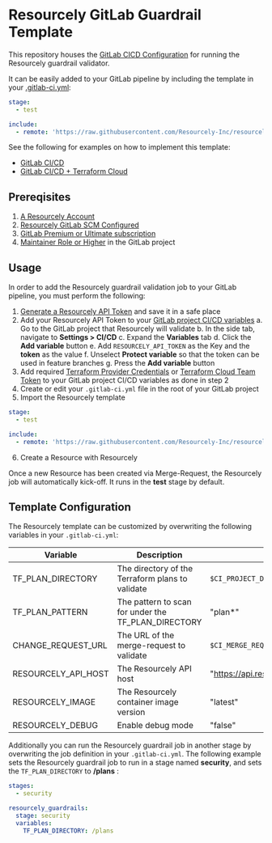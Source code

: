 # Resourcely GitLab Guardrail Template

This repository houses the [GitLab CICD Configuration](https://docs.gitlab.com/ee/ci/yaml/includes.html) for running
the Resourcely guardrail validator.

It can be easily added to your GitLab pipeline by including the template in your [.gitlab-ci.yml](https://docs.gitlab.com/ee/ci/#the-gitlab-ciyml-file):
```yaml
stage:
  - test

include:
  - remote: 'https://raw.githubusercontent.com/Resourcely-Inc/resourcely-gitlab-template/main/.resourcely.gitlab-ci.yml'
```

See the following for examples on how to implement this template:

- [GitLab CI/CD](https://github.com/Resourcely-Inc/scaffolding-gitlab-pipeline)
- [GitLab CI/CD + Terraform Cloud](https://github.com/Resourcely-Inc/scaffolding-gitlab-pipeline-terraform-cloud)

## Prereqisites

1. [A Resourcely Account](https://docs.resourcely.io/resourcely-terms/user-management/resourcely-account)
2. [Resourcely GitLab SCM Configured](https://docs.resourcely.io/integrations/source-code-management/gitlab)
3. [GitLab Premium or Ultimate subscription](https://about.gitlab.com/pricing/)
4. [Maintainer Role or Higher](https://docs.gitlab.com/ee/user/permissions.html#roles) in the GitLab project

## Usage

In order to add the Resourcely guardrail validation job to your GitLab pipeline, you must perform the following:

1. [Generate a Resourcely API Token](https://docs.resourcely.io/onboarding/api-access-token-generation) and save it in a safe place
2. Add your Resourcely API Token to your [GitLab project CI/CD variables](https://docs.gitlab.com/ee/ci/variables/)
    a. Go to the GitLab project that Resourcely will validate
    b. In the side tab, navigate to **Settings > CI/CD**
    c. Expand the **Variables** tab
    d. Click the **Add variable** button
    e. Add `RESOURCELY_API_TOKEN` as the Key and the **token** as the value
    f. Unselect **Protect variable** so that the token can be used in feature branches
    g. Press the **Add variable** button
3. Add required [Terraform Provider Credentials](https://developer.hashicorp.com/terraform/language/providers) or [Terraform Cloud Team Token]((https://developer.hashicorp.com/terraform/cloud-docs/users-teams-organizations/api-tokens#team-api-tokens)) to your GitLab project CI/CD variables as done in step 2
4. Create or edit your `.gitlab-ci.yml` file in the root of your GitLab project
5. Import the Resourcely template
  ```yaml
  stage:
    - test

  include:
    - remote: 'https://raw.githubusercontent.com/Resourcely-Inc/resourcely-gitLab-template/main/.resourcely.gitlab-ci.yml'
  ```
6. Create a Resource with Resourcely

Once a new Resource has been created via Merge-Request, the Resourcely job will automatically kick-off. It runs in
the **test** stage by default.

## Template Configuration

The Resourcely template can be customized by overwriting the following variables in your `.gitlab-ci.yml`:

| Variable | Description | Default |
| -------- | ----------- | ------- |
| TF_PLAN_DIRECTORY | The directory of the Terraform plans to validate | `$CI_PROJECT_DIR` |
| TF_PLAN_PATTERN | The pattern to scan for under the TF_PLAN_DIRECTORY | "plan*" |
| CHANGE_REQUEST_URL | The URL of the merge-request to validate | `$CI_MERGE_REQUEST_PROJECT_URL/-/merge_requests/$CI_MERGE_REQUEST_IID` |
| RESOURCELY_API_HOST | The Resourcely API host | "https://api.resourcely.io" |
| RESOURCELY_IMAGE | The Resourcely container image version | "latest" |
| RESOURCELY_DEBUG | Enable debug mode | "false" |

Additionally you can run the Resourcely guardrail job in another stage by overwriting the job definition in your
`.gitlab-ci.yml`. The following example sets the Resourcely guardrail job to run in a stage named **security**, and sets the `TF_PLAN_DIRECTORY` to **/plans** :

```yaml
stages:
  - security

resourcely_guardrails:
  stage: security
  variables:
    TF_PLAN_DIRECTORY: /plans
```
